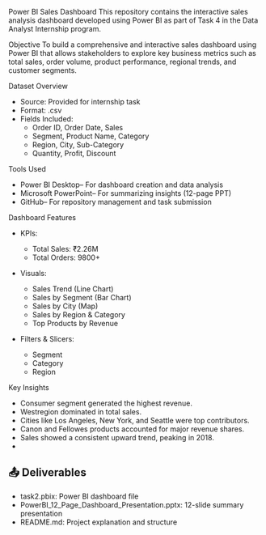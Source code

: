 Power BI Sales Dashboard 
This repository contains the interactive sales analysis dashboard developed using Power BI as part of Task 4 in the Data Analyst Internship program.

 Objective
To build a comprehensive and interactive sales dashboard using Power BI that allows stakeholders to explore key business metrics such as total sales, order volume, product performance, regional trends, and customer segments.

Dataset Overview
- Source: Provided for internship task
- Format: .csv
- Fields Included:
  - Order ID, Order Date, Sales
  - Segment, Product Name, Category
  - Region, City, Sub-Category
  - Quantity, Profit, Discount

Tools Used
- Power BI Desktop– For dashboard creation and data analysis
- Microsoft PowerPoint– For summarizing insights (12-page PPT)
- GitHub– For repository management and task submission

 Dashboard Features
- KPIs:
  - Total Sales: ₹2.26M
  - Total Orders: 9800+

- Visuals:
  - Sales Trend (Line Chart)
  -  Sales by Segment (Bar Chart)
  -  Sales by City (Map)
  -  Sales by Region & Category
  -  Top Products by Revenue

- Filters & Slicers:
  - Segment
  - Category
  - Region

 Key Insights

- Consumer segment generated the highest revenue.
- Westregion dominated in total sales.
- Cities like Los Angeles, New York, and Seattle were top contributors.
- Canon and Fellowes products accounted for major revenue shares.
- Sales showed a consistent upward trend, peaking in 2018.
- 
## 📤 Deliverables

- task2.pbix: Power BI dashboard file
- PowerBI_12_Page_Dashboard_Presentation.pptx: 12-slide summary presentation
- README.md: Project explanation and structure
